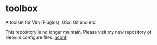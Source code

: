 # toolbox
A toolset for Vim (Plugins), OSx, Git and etc.

This repository is no longer maintain. Please visit my new repository of Neovim configure files. [nconf](https://github.com/mattxlee/nconf)
